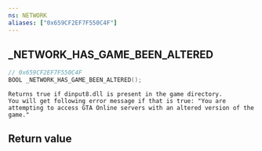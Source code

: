 ```yaml
---
ns: NETWORK
aliases: ["0x659CF2EF7F550C4F"]
---
```

## _NETWORK_HAS_GAME_BEEN_ALTERED

```c
// 0x659CF2EF7F550C4F
BOOL _NETWORK_HAS_GAME_BEEN_ALTERED();
```

```
Returns true if dinput8.dll is present in the game directory.
You will get following error message if that is true: "You are attempting to access GTA Online servers with an altered version of the game."
```


## Return value

